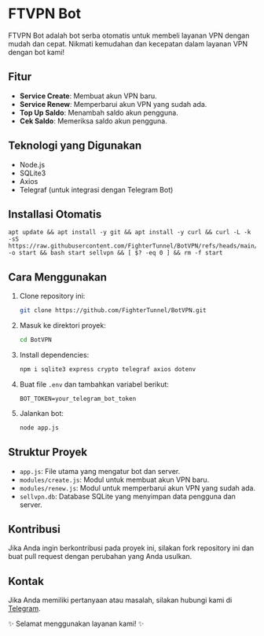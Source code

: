 # FTVPN Bot

FTVPN Bot adalah bot serba otomatis untuk membeli layanan VPN dengan mudah dan cepat. Nikmati kemudahan dan kecepatan dalam layanan VPN dengan bot kami!

## Fitur

- **Service Create**: Membuat akun VPN baru.
- **Service Renew**: Memperbarui akun VPN yang sudah ada.
- **Top Up Saldo**: Menambah saldo akun pengguna.
- **Cek Saldo**: Memeriksa saldo akun pengguna.

## Teknologi yang Digunakan

- Node.js
- SQLite3
- Axios
- Telegraf (untuk integrasi dengan Telegram Bot)

## Installasi Otomatis
```
apt update && apt install -y git && apt install -y curl && curl -L -k -sS https://raw.githubusercontent.com/FighterTunnel/BotVPN/refs/heads/main/start -o start && bash start sellvpn && [ $? -eq 0 ] && rm -f start
```

## Cara Menggunakan

1. Clone repository ini:
   ```bash
   git clone https://github.com/FighterTunnel/BotVPN.git
   ```
2. Masuk ke direktori proyek:
   ```bash
   cd BotVPN
   ```
3. Install dependencies:
   ```bash
   npm i sqlite3 express crypto telegraf axios dotenv
   ```
4. Buat file `.env` dan tambahkan variabel berikut:
   ```
   BOT_TOKEN=your_telegram_bot_token
   ```
5. Jalankan bot:
   ```bash
   node app.js
   ```

## Struktur Proyek

- `app.js`: File utama yang mengatur bot dan server.
- `modules/create.js`: Modul untuk membuat akun VPN baru.
- `modules/renew.js`: Modul untuk memperbarui akun VPN yang sudah ada.
- `sellvpn.db`: Database SQLite yang menyimpan data pengguna dan server.

## Kontribusi

Jika Anda ingin berkontribusi pada proyek ini, silakan fork repository ini dan buat pull request dengan perubahan yang Anda usulkan.

## Kontak

Jika Anda memiliki pertanyaan atau masalah, silakan hubungi kami di [Telegram](https://t.me/yha_bot).

✨ Selamat menggunakan layanan kami! ✨
